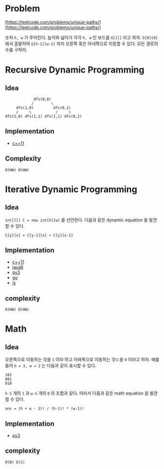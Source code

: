 # Problem

[https://leetcode.com/problems/unique-paths/](https://leetcode.com/problems/unique-paths/)

숫자 `h, w` 가 주어진다. 높이와 넓이가 각각 `h, w` 인 보드를 `G[][]`
라고 하자. `G[0][0]` 에서 출발하여 `G[h-1][w-1]` 까지 오른쪽 혹은
아내쪽으로 이동할 수 있다. 모든 경로의 수를 구하라.

# Recursive Dynamic Programming

## Idea

```
             dfs(0,0)
            /        \
     dfs(1,0)         dfs(0,1)
     /     \           /     \
dfs(2,0) dfs(1,1) dfs(1,1) dfs(0,2)
```

## Implementation

* [c++11](a.cpp)

## Complexity

```
O(HW) O(HW)
```

# Iterative Dynamic Programming

## Idea

`int[][] C = new int[h][w]` 를 선언한다. 다음과 같은 dynamic equation 을
발견할 수 있다.

```
C[y][x] = C[y-1][x] + C[y][x-1]
```

## Implementation

* [c++11](a.cpp)
* [java8](Solution.java)
* [py3](a.py)
* [go](a.go)
* [js](a.js)

## complexity

```
O(HW) O(HW)
```

# Math

## Idea

오른쪽으로 이동하는 것을 `1` 이라 하고 아래쪽으로 이동하는 것ㄷ을 `0`
이라고 하자.  예를 들어 `h = 3, w = 2` 는 다음과 같이 표시할 수 있다.

```
101
001
010
```

`h-1` 개의 `1` 과 `w-1` 개의 `0` 의 조합과 같다. 따라서 다음과 같은
math equation 을 발견할 수 있다.

```
ans = (h + w - 2)! / (h-1)! * (w-1)!
```

## Implementation

* [py3](math.py)

## complexity

```
O(N) O(1)
```



